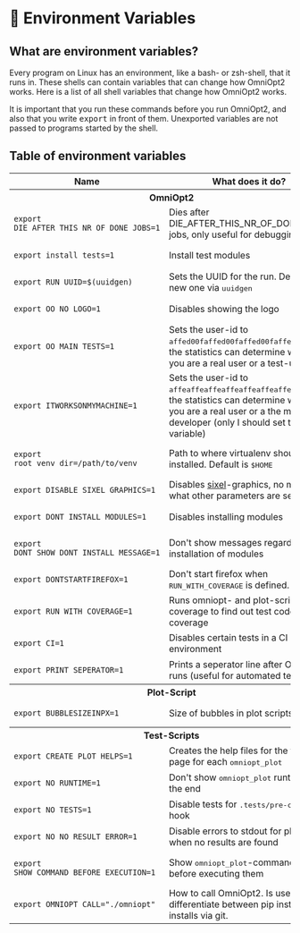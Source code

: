 # <span class="tutorial_icon invert_in_dark_mode">🌿</span> Environment Variables

<!-- List of all environment variables that change how OmniOpt2 works -->

<!-- Category: Advanced Usage -->

<div id="toc"></div>

## What are environment variables?

Every program on Linux has an environment, like a bash- or zsh-shell, that it runs in. These shells can contain variables that can change how OmniOpt2 works. Here is a list of all shell variables that change how OmniOpt2 works.

It is important that you run these commands before you run OmniOpt2, and also that you write <samp>export</samp> in front of them. Unexported variables are not passed to programs started by the shell.

## Table of environment variables

<table>
	<tr class="invert_in_dark_mode">
		<th>Name</th>
		<th>What does it do?</th>
	</tr>
	<tr>
		<th class="section-header invert_in_dark_mode" colspan=2>OmniOpt2</th>
	</tr>
	<tr>
		<td><pre class="invert_in_dark_mode"><code class="language-bash">export DIE_AFTER_THIS_NR_OF_DONE_JOBS=1</code></pre></td>
		<td>Dies after DIE_AFTER_THIS_NR_OF_DONE_JOBS jobs, only useful for debugging</td>
	</tr>
	<tr>
		<td><pre class="invert_in_dark_mode"><code class="language-bash">export install_tests=1</code></pre></td>
		<td>Install test modules</td>
	</tr>
	<tr>
		<td><pre class="invert_in_dark_mode"><code class="language-bash">export RUN_UUID=$(uuidgen)</code></pre></td>
		<td>Sets the UUID for the run. Default is a new one via <samp>uuidgen</code></pre></td>
	</tr>
	<tr>
		<td><pre class="invert_in_dark_mode"><code class="language-bash">export OO_NO_LOGO=1</code></pre></td>
		<td>Disables showing the logo</td>
	</tr>
	<tr>
		<td><pre class="invert_in_dark_mode"><code class="language-bash">export OO_MAIN_TESTS=1</code></pre></td>
		<td>Sets the user-id to <samp>affed00faffed00faffed00faffed00f</samp>, so the statistics can determine whether you are a real user or a test-user</td>
	</tr>
	<tr>
		<td><pre class="invert_in_dark_mode"><code class="language-bash">export ITWORKSONMYMACHINE=1</code></pre></td>
		<td>Sets the user-id to <samp>affeaffeaffeaffeaffeaffeaffeaffe</samp>, so the statistics can determine whether you are a real user or a the main developer (only I should set this variable)</td>
	</tr>
	<tr>
		<td><pre class="invert_in_dark_mode"><code class="language-bash">export root_venv_dir=/path/to/venv</code></pre></td>
		<td>Path to where virtualenv should be installed. Default is <samp>$HOME</code></pre></td>
	</tr>
	<tr>
		<td><pre class="invert_in_dark_mode"><code class="language-bash">export DISABLE_SIXEL_GRAPHICS=1</code></pre></td>
		<td>Disables <a href="https://en.wikipedia.org/wiki/Sixel">sixel</a>-graphics, no matter what other parameters are set</td>
	</tr>
	<tr>
		<td><pre class="invert_in_dark_mode"><code class="language-bash">export DONT_INSTALL_MODULES=1</code></pre></td>
		<td>Disables installing modules</td>
	</tr>
	<tr>
		<td><pre class="invert_in_dark_mode"><code class="language-bash">export DONT_SHOW_DONT_INSTALL_MESSAGE=1</code></pre></td>
		<td>Don't show messages regarding the installation of modules</td>
	</tr>
	<tr>
		<td><pre class="invert_in_dark_mode"><code class="language-bash">export DONTSTARTFIREFOX=1</code></pre></td>
		<td>Don't start firefox when <samp>RUN_WITH_COVERAGE</samp> is defined.</td>
	</tr>
	<tr>
		<td><pre class="invert_in_dark_mode"><code class="language-bash">export RUN_WITH_COVERAGE=1</code></pre></td>
		<td>Runs omniopt- and plot-script with coverage to find out test code coverage</td>
	</tr>
	<tr>
		<td><pre class="invert_in_dark_mode"><code class="language-bash">export CI=1</code></pre></td>
		<td>Disables certain tests in a CI environment</td>
	</tr>
	<tr>
		<td><pre class="invert_in_dark_mode"><code class="language-bash">export PRINT_SEPERATOR=1</code></pre></td>
		<td>Prints a seperator line after OmniOpt2 runs (useful for automated tests)</td>
	</tr>
	<tr>
		<th class="section-header invert_in_dark_mode" colspan=2>Plot-Script</th>
	</tr>
	<tr>
		<td><pre class="invert_in_dark_mode"><code class="language-bash">export BUBBLESIZEINPX=1</code></pre></td>
		<td>Size of bubbles in plot scripts in px</td>
	</tr>
	<tr>
		<th class="section-header invert_in_dark_mode" colspan=2>Test-Scripts</th>
	</tr>
	<tr>
		<td><pre class="invert_in_dark_mode"><code class="language-bash">export CREATE_PLOT_HELPS=1</code></pre></td>
		<td>Creates the help files for the tutorials page for each <samp>omniopt_plot</code></pre></td>
	</tr>
	<tr>
		<td><pre class="invert_in_dark_mode"><code class="language-bash">export NO_RUNTIME=1</code></pre></td>
		<td>Don't show <samp>omniopt_plot</samp> runtime at the end</td>
	</tr>
	<tr>
		<td><pre class="invert_in_dark_mode"><code class="language-bash">export NO_TESTS=1</code></pre></td>
		<td>Disable tests for <samp>.tests/pre-commit</samp>-hook</td>
	</tr>
	<tr>
		<td><pre class="invert_in_dark_mode"><code class="language-bash">export NO_NO_RESULT_ERROR=1</code></pre></td>
		<td>Disable errors to stdout for plots when no results are found</td>
	</tr>
	<tr>
		<td><pre class="invert_in_dark_mode"><code class="language-bash">export SHOW_COMMAND_BEFORE_EXECUTION=1</code></pre></td>
		<td>Show <samp>omniopt_plot</samp>-commands before executing them</td>
	</tr>
	<tr>
		<td><pre class="invert_in_dark_mode"><code class="language-bash">export OMNIOPT_CALL="./omniopt"</code></pre></td>
		<td>How to call OmniOpt2. Is useful to differentiate between pip installs and installs via git.</td>
	</tr>
</table>

